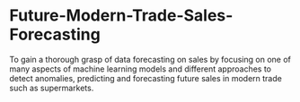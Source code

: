 # Future-Modern-Trade-Sales-Forecasting
To gain a thorough grasp of data forecasting on sales by focusing on one of many aspects of machine learning models and different approaches to detect anomalies, predicting and forecasting future sales in modern trade such as supermarkets. 

